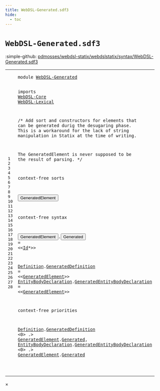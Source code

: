 ```yaml
---
title: WebDSL-Generated.sdf3
hide:
  - toc
---
```


# `WebDSL-Generated.sdf3`

:simple-github: [pdmosses/webdsl-statix/webdslstatix/syntax/WebDSL-Generated.sdf3]

[pdmosses/webdsl-statix/webdslstatix/syntax/WebDSL-Generated.sdf3]: https://github.com/pdmosses/webdsl-statix/blob/master/webdslstatix/syntax/WebDSL-Generated.sdf3 "The source file on GitHub"

<div class="sdf3"><table class="highlighttable"><tbody><tr><td class="linenos"><div class="linenodiv"><pre><span></span>1
2
3
4
5
6
7
8
9
10
11
12
13
14
15
16
17
18
19
20
21
22
23
24
25
26
27
28
</pre></div></td>
<td class="code"><pre><code><span class="keyword">module</span> <a href="../webdsl-statix.sdf3/#WebDSL-Generated_15_3" id="WebDSL-Generated_1_8" title="a definition with a single reference">WebDSL-Generated</a>

<span class="keyword">imports</span>
  <a href="../WebDSL-Core.sdf3/#WebDSL-Core_1_8" id="WebDSL-Core_4_3" title="a reference to a single-file definition">WebDSL-Core</a>
  <a href="../WebDSL-Lexical.sdf3/#WebDSL-Lexical_1_8" id="WebDSL-Lexical_5_3" title="a reference to a single-file definition">WebDSL-Lexical</a>

/*
  <span class="keyword">Add sort and constructors for elements that can be generated durig the desugaring phase</span>.
  <span class="keyword">This is a workaround for the lack of string manipulation in Statix at the time of writing</span>.

  <span class="keyword">The GeneratedElement is never supposed to be the result of parsing</span>.
*/

<span class="keyword">context-free sorts</span>

  <button class="modal-open" id="GeneratedElement_16_3" title="a definition with multiple references" data-urls="#GeneratedElement line 22_38, 23_60, 27_41, 28_63">GeneratedElement</button>

<span class="keyword">context-free syntax</span>

  <button class="modal-open" id="GeneratedElement_20_3" title="a definition with multiple references" data-urls="#GeneratedElement line 22_38, 23_60, 27_41, 28_63">GeneratedElement</button>.<span class="cons_Constructor"><button class="modal-open" id="Generated_20_20" title="a definition with multiple references" data-urls="#Generated line 27_58, 28_80">Generated</button></span> = &lt;&lt;<a href="../WebDSL-Lexical.sdf3/#Id_5_49" id="Id_20_34" title="a reference to a single-file definition">Id</a>*&gt;&gt;

  <a href="#Definition_27_3" id="Definition_22_3" title="a definition with a single reference">Definition</a>.<span class="cons_Constructor"><a href="#GeneratedDefinition_27_14" id="GeneratedDefinition_22_14" title="a definition with a single reference">GeneratedDefinition</a></span> = &lt;&lt;<a href="#GeneratedElement_16_3" id="GeneratedElement_22_38" title="a reference to a single-file definition">GeneratedElement</a>&gt;&gt;
  <a href="#EntityBodyDeclaration_28_3" id="EntityBodyDeclaration_23_3" title="a definition with a single reference">EntityBodyDeclaration</a>.<span class="cons_Constructor"><a href="#GeneratedEntityBodyDeclaration_28_25" id="GeneratedEntityBodyDeclaration_23_25" title="a definition with a single reference">GeneratedEntityBodyDeclaration</a></span> = &lt;&lt;<a href="#GeneratedElement_16_3" id="GeneratedElement_23_60" title="a reference to a single-file definition">GeneratedElement</a>&gt;&gt;

<span class="keyword">context-free priorities</span>

  <a href="#Definition_22_3" id="Definition_27_3" title="a reference to a single-file definition">Definition</a>.<span class="cons_Constructor"><a href="#GeneratedDefinition_22_14" id="GeneratedDefinition_27_14" title="a reference to a single-file definition">GeneratedDefinition</a></span> &lt;0&gt; .&gt; <a href="#GeneratedElement_16_3" id="GeneratedElement_27_41" title="a reference to a single-file definition">GeneratedElement</a>.<span class="cons_Constructor"><a href="#Generated_20_20" id="Generated_27_58" title="a reference to a single-file definition">Generated</a></span>,
  <a href="#EntityBodyDeclaration_23_3" id="EntityBodyDeclaration_28_3" title="a reference to a single-file definition">EntityBodyDeclaration</a>.<span class="cons_Constructor"><a href="#GeneratedEntityBodyDeclaration_23_25" id="GeneratedEntityBodyDeclaration_28_25" title="a reference to a single-file definition">GeneratedEntityBodyDeclaration</a></span> &lt;0&gt; .&gt; <a href="#GeneratedElement_16_3" id="GeneratedElement_28_63" title="a reference to a single-file definition">GeneratedElement</a>.<span class="cons_Constructor"><a href="#Generated_20_20" id="Generated_28_80" title="a reference to a single-file definition">Generated</a></span>

</code></pre></td></tr></tbody></table></div>

<div id="modal">
  <div id="modal-content">
    <span id="modal-close">&times;</span>
    <h2 id="modal-h2"></h2>
    <p  id="modal-p"></p>
    <ul id="modal-ul"></ul>
  </div>
</div>
